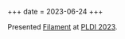 +++
date = 2023-06-24
+++

Presented [Filament][] at [PLDI 2023][pldi-23].

[filament]: https://filamentHDL.com
[pldi-23]: https://pldi23.sigplan.org/